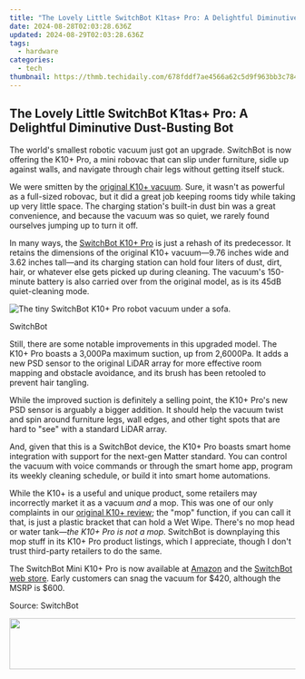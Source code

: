 ```yaml
---
title: "The Lovely Little SwitchBot K1tas+ Pro: A Delightful Diminutive Dust-Busting Bot"
date: 2024-08-28T02:03:28.636Z
updated: 2024-08-29T02:03:28.636Z
tags:
  - hardware
categories:
  - tech
thumbnail: https://thmb.techidaily.com/678fddf7ae4566a62c5d9f963bb3c78467acea0fb81bb49e5d9d8fec87876404.jpeg
---
```


## The Lovely Little SwitchBot K1tas+ Pro: A Delightful Diminutive Dust-Busting Bot

The world's smallest robotic vacuum just got an upgrade. SwitchBot is now offering the K10+ Pro, a mini robovac that can slip under furniture, sidle up against walls, and navigate through chair legs without getting itself stuck.

 We were smitten by the [original K10+ vacuum](https://iphone-unlock.techidaily.com/in-2024-apple-iphone-14-plus-backup-password-never-set-but-still-asking-heres-the-fix-drfone-by-drfone-ios/). Sure, it wasn't as powerful as a full-sized robovac, but it did a great job keeping rooms tidy while taking up very little space. The charging station's built-in dust bin was a great convenience, and because the vacuum was so quiet, we rarely found ourselves jumping up to turn it off.

 In many ways, the [SwitchBot K10+ Pro](https://www.amazon.com/dp/B0D7W3N7H6?tag=hotoge-20&ascsubtag=UUhtgUeUpU2004832&asc%5Frefurl=https%3A%2F%2Fwww.howtogeek.com%2Fswitchbot-k10-plus-pro-launch%2F&asc%5Fcampaign=Short-Term) is just a rehash of its predecessor. It retains the dimensions of the original K10+ vacuum—9.76 inches wide and 3.62 inches tall—and its charging station can hold four liters of dust, dirt, hair, or whatever else gets picked up during cleaning. The vacuum's 150-minute battery is also carried over from the original model, as is its 45dB quiet-cleaning mode.

![The tiny SwitchBot K10+ Pro robot vacuum under a sofa.](https://static1.howtogeekimages.com/wordpress/wp-content/uploads/2024/08/19.jpg) 

SwitchBot

 Still, there are some notable improvements in this upgraded model. The K10+ Pro boasts a 3,000Pa maximum suction, up from 2,6000Pa. It adds a new PSD sensor to the original LiDAR array for more effective room mapping and obstacle avoidance, and its brush has been retooled to prevent hair tangling.

 While the improved suction is definitely a selling point, the K10+ Pro's new PSD sensor is arguably a bigger addition. It should help the vacuum twist and spin around furniture legs, wall edges, and other tight spots that are hard to "see" with a standard LiDAR array.

 And, given that this is a SwitchBot device, the K10+ Pro boasts smart home integration with support for the next-gen Matter standard. You can control the vacuum with voice commands or through the smart home app, program its weekly cleaning schedule, or build it into smart home automations.

 While the K10+ is a useful and unique product, some retailers may incorrectly market it as a vacuum _and_ a mop. This was one of our only complaints in our [original K10+ review](https://iphone-unlock.techidaily.com/in-2024-apple-iphone-14-plus-backup-password-never-set-but-still-asking-heres-the-fix-drfone-by-drfone-ios/); the "mop" function, if you can call it that, is just a plastic bracket that can hold a Wet Wipe. There's no mop head or water tank—_the K10+ Pro is not a mop_. SwitchBot is downplaying this mop stuff in its K10+ Pro product listings, which I appreciate, though I don't trust third-party retailers to do the same.

 The SwitchBot Mini K10+ Pro is now available at [Amazon](https://www.amazon.com/dp/B0D7W3N7H6?tag=hotoge-20&ascsubtag=UUhtgUeUpU2004832&asc%5Frefurl=https%3A%2F%2Fwww.howtogeek.com%2Fswitchbot-k10-plus-pro-launch%2F&asc%5Fcampaign=Short-Term) and the [SwitchBot web store](https://www.anrdoezrs.net/links/3607085/type/dlg/sid/UUhtgUeUpU2004832/https://www.switch-bot.com/pages/switchbot-mini-robot-vacuum-k10-pro). Early customers can snag the vacuum for $420, although the MSRP is $600.

 Source: SwitchBot

<ins class="adsbygoogle"
     style="display:block"
     data-ad-format="autorelaxed"
     data-ad-client="ca-pub-7571918770474297"
     data-ad-slot="1223367746"></ins>



<ins class="adsbygoogle"
     style="display:block"
     data-ad-client="ca-pub-7571918770474297"
     data-ad-slot="8358498916"
     data-ad-format="auto"
     data-full-width-responsive="true"></ins>



<!-- affiliate ads begin -->
<a href="https://aligracehair.sjv.io/c/5597632/2087267/19272" target="_top" id="2087267"><img src="//a.impactradius-go.com/display-ad/19272-2087267" border="0" alt="" width="728" height="90"/></a><img height="0" width="0" src="https://imp.pxf.io/i/5597632/2087267/19272" style="position:absolute;visibility:hidden;" border="0" />
<!-- affiliate ads end -->